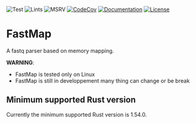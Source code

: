 ![Test](https://github.com/natir/fastmap/workflows/Test/badge.svg)
![Lints](https://github.com/natir/fastmap/workflows/Lints/badge.svg)
![MSRV](https://github.com/natir/fastmap/workflows/MSRV/badge.svg)
[![CodeCov](https://codecov.io/gh/natir/fastmap/branch/master/graph/badge.svg)](https://codecov.io/gh/natir/fastmap)
[![Documentation](https://github.com/natir/fastmap/workflows/Documentation/badge.svg)](https://natir.github.io/fastmap/fastmap)
[![License](https://img.shields.io/badge/license-MIT-green)](https://github.com/natir/fastmap/blob/master/LICENSE)

# FastMap

A fastq parser based on memory mapping.

**WARNING**:
- FastMap is tested only on Linux
- FastMap is still in developpement many thing can change or be break

## Minimum supported Rust version

Currently the minimum supported Rust version is 1.54.0.
